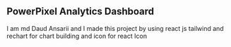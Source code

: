 ## PowerPixel Analytics Dashboard 

I am md Daud Ansarii and  I made this project by using react js tailwind and rechart for chart building  and icon for react Icon 
